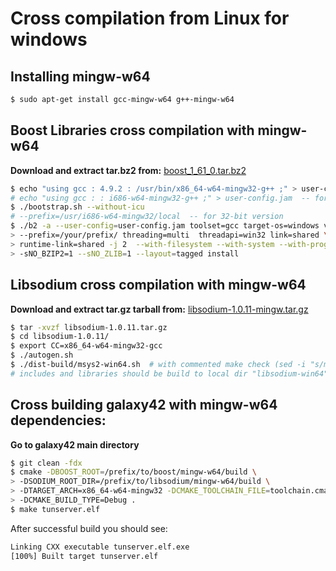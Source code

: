 # Cross compilation from Linux for windows

## Installing mingw-w64
```sh
$ sudo apt-get install gcc-mingw-w64 g++-mingw-w64
```

## Boost Libraries cross compilation with mingw-w64
__Download and extract tar.bz2 from:__ [boost_1_61_0.tar.bz2](http://www.boost.org/users/download/)
```sh
$ echo "using gcc : 4.9.2 : /usr/bin/x86_64-w64-mingw32-g++ ;" > user-config.jam
# echo "using gcc : : i686-w64-mingw32-g++ ;" > user-config.jam  -- for 32-bit version
$ ./bootstrap.sh --without-icu
# --prefix=/usr/i686-w64-mingw32/local  -- for 32-bit version
$ ./b2 -a --user-config=user-config.jam toolset=gcc target-os=windows variant=release \
> --prefix=/your/prefix/ threading=multi  threadapi=win32 link=shared \
> runtime-link=shared -j 2  --with-filesystem --with-system --with-program_options \
> -sNO_BZIP2=1 --sNO_ZLIB=1 --layout=tagged install
```

## Libsodium cross compilation with mingw-w64
__Download and extract tar.gz tarball from:__ [libsodium-1.0.11-mingw.tar.gz](https://download.libsodium.org/libsodium/releases/)

```sh
$ tar -xvzf libsodium-1.0.11.tar.gz
$ cd libsodium-1.0.11/
$ export CC=x86_64-w64-mingw32-gcc
$ ./autogen.sh
$ ./dist-build/msys2-win64.sh  # with commented make check (sed -i "s/make check && //" dist-build/msys2-win64.sh)
# includes and libraries should be build to local dir "libsodium-win64"
 ```

## Cross building galaxy42 with mingw-w64 dependencies:
__Go to galaxy42 main directory__
```sh
$ git clean -fdx
$ cmake -DBOOST_ROOT=/prefix/to/boost/mingw-w64/build \
> -DSODIUM_ROOT_DIR=/prefix/to/libsodium/mingw-w64/build \
> -DTARGET_ARCH=x86_64-w64-mingw32 -DCMAKE_TOOLCHAIN_FILE=toolchain.cmake.in \
> -DCMAKE_BUILD_TYPE=Debug .
$ make tunserver.elf

```
After successful build you should see:
```sh
Linking CXX executable tunserver.elf.exe
[100%] Built target tunserver.elf
```
